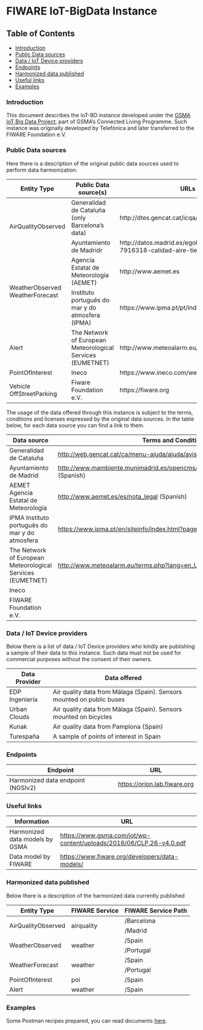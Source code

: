 # FIWARE IoT-BigData Instance 

## Table of Contents

- [Introduction](#introduction)
- [Public Data sources](#public-data-sources)
- [Data / IoT Device providers](#data-/-iot-device-providers)
- [Endpoints](#endpoints)
- [Harmonized data published](#harmonized-data-published)
- [Useful links](#useful-links)
- [Examples](#examples)

### Introduction
This document describes the IoT-BD instance developed under the [GSMA IoT Big Data Project](https://www.gsma.com/iot/connected-living-mobilising-the-internet-of-things/), part of GSMA’s Connected Living Programme.
Such instance was originally developed by Telefónica and later transferred to the FIWARE Foundation e.V. 

### Public Data sources
Here there is a description of the original public data sources used to perform data harmonization. 

<table border="0">
<thead>
<tr>
<th>Entity Type</th>
<th>Public Data source(s)</th>
<th>URLs</th>
</tr>
</thead>
<tbody>
<tr>
<td rowspan="2">AirQualityObserved</td>
<td>Generalidad de Catalu&ntilde;a (only Barcelona&rsquo;s data)</td>
<td>http://dtes.gencat.cat/icqa/</td>
</tr>
<tr>
<td>Ayuntamiento de Madridr</td>
<td>http://datos.madrid.es/egob/catalogo/212531-7916318-calidad-aire-tiempo-real.txt</td>
</tr>
<tr>
<td rowspan="2">WeatherObserved WeatherForecast</td>
<td>Agencia Estatal de Meteorolog&iacute;a (AEMET)</td>
<td>http://www.aemet.es</td>
</tr>
<tr>
<td>Instituto portugu&ecirc;s do mar y do atmosfera (IPMA)</td>
<td>https://www.ipma.pt/pt/index.html</td>
</tr>
<tr>
<td>Alert</td>
<td>The Network of European Meteorological Services (EUMETNET)</td>
<td>http://www.meteoalarm.eu/</td>
</tr>
<tr>
<td>PointOfInterest</td>
<td>Ineco</td>
<td>https://www.ineco.com/webineco/</td>
</tr>
<tr>
<td>Vehicle OffStreetParking</td>
<td>Fiware Foundation e.V.</td>
<td>https://fiware.org</td>
</tr>
</tbody>
</table>

The usage of the data offered through this instance is subject to the terms, conditions and licenses expressed by the original data sources. In the table below, for each data source you can find a link to them.

| Data source                                                | Terms and Conditions                                                                   |
| ---------------------------------------------------------- | -------------------------------------------------------------------------------------- |
| Generalidad de Cataluña                                    | <http://web.gencat.cat/ca/menu-ajuda/ajuda/avis_legal/> (Spanish)                      |
| Ayuntamiento de Madrid                                     | <http://www.mambiente.munimadrid.es/opencms/opencms/calaire/avisoLegal.html> (Spanish) |
| AEMET Agencia Estatal de Meteorología                      | <http://www.aemet.es/es/nota_legal> (Spanish)                                          |
| IPMA Instituto português do mar y do atmosfera             | <https://www.ipma.pt/en/siteinfo/index.html?page=index.xml> (English)                  |
| The Network of European Meteorological Services (EUMETNET) | <http://www.meteoalarm.eu/terms.php?lang=en_UK> (English)                              |
| Ineco                                                      |                                                                                        |
| FIWARE Foundation e.V.                                     |                                                                                        |

### Data / IoT Device providers
Below there is a list of data / IoT Device providers who kindly are publishing a sample of their data to this instance. Such data must not be used for commercial purposes without the consent of their owners. 

| Data Provider  | Data offered                                                          |
| -------------- | --------------------------------------------------------------------- |
| EDP Ingeniería | Air quality data from Málaga (Spain). Sensors mounted on public buses |
| Urban Clouds   | Air quality data from Málaga (Spain). Sensors mounted on bicycles     |
| Kunak          | Air quality data from Pamplona (Spain)                                |
| Turespaña      | A sample of points of interest in Spain                               |

### Endpoints
| Endpoint                          | URL                            |
| --------------------------------- | ------------------------------ |
| Harmonized data endpoint (NGSIv2) | <https://orion.lab.fiware.org> |

### Useful links
| Information                    | URL                                                                   |
| ------------------------------ | --------------------------------------------------------------------- |
| Harmonized data models by GSMA | <https://www.gsma.com/iot/wp-content/uploads/2016/06/CLP.26-v4.0.pdf> |
| Data model by FIWARE           | <https://www.fiware.org/developers/data-models/>                      |

### Harmonized data published
Below there is a description of the harmonized data currently published

<table border="0">
<thead>
<tr>
<th>Entity Type</th>
<th>FIWARE Service</th>
<th>FIWARE Service Path</th>
</tr>
</thead>
<tbody>
<tr>
<td rowspan="2">AirQualityObserved</td>
<td rowspan="2">airquality</td>
<td>/Barcelona</td>
 </tr>
 <tr>
<td>/Madrid </td>
</tr>
<tr>
<td rowspan="2">WeatherObserved</td>
<td rowspan="2">weather</td>
<td>/Spain</td>
 </tr>
 <tr>
<td>/Portugal</td>
</tr>
<tr>
<td rowspan="2">WeatherForecast</td>
<td rowspan="2">weather</td>
<td>/Spain</td>
 </tr>
 <tr>
 <td>/Portugal</td>
</tr>
<tr>
<td>PointOfInterest</td>
<td>poi</td>
<td>/Spain</td>
</tr>
<tr>
<td>Alert</td>
<td>weather</td>
<td>/Spain</td>
</tr>
</tbody>
</table>

### Examples

Some Postman recipes prepared, you can read documents [here](https://documenter.getpostman.com/view/3940441/RznEMKdr).
